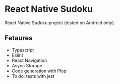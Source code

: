 # React Native Sudoku

React Native Sudoku project (tested on Android only).

## Fetaures

- Typescript
- Eslint
- React Navigation
- Async Storage
- Code generation with Plop
- To do: tests with jest
